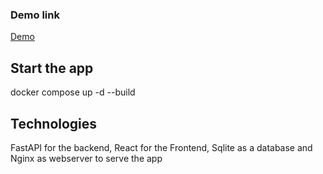 ### Demo link
[Demo](https://www.loom.com/share/a64f797b92ba4020b1ec3e18518a1d7a?sid=d3db9e53-36ff-4b6b-bf14-6bd9a61421c5)

## Start the app

docker compose up -d --build

## Technologies

FastAPI for the backend, React for the Frontend, Sqlite as a database and Nginx as webserver to serve the app 